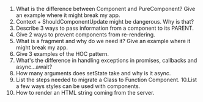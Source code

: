 1. What is the difference between Component and PureComponent?
   Give an example where it might break my app.
2. Context + ShouldComponentUpdate might be dangerous. Why is
   that?
3. Describe 3 ways to pass information from a component to its
   PARENT.
4. Give 2 ways to prevent components from re-rendering.
5. What is a fragment and why do we need it? Give an example where it
   might break my app.
6. Give 3 examples of the HOC pattern.
7. What's the difference in handling exceptions in promises,
   callbacks and async...await?
8. How many arguments does setState take and why is it async.
9. List the steps needed to migrate a Class to Function
   Component.
   10.List a few ways styles can be used with components.
11. How to render an HTML string coming from the server.
